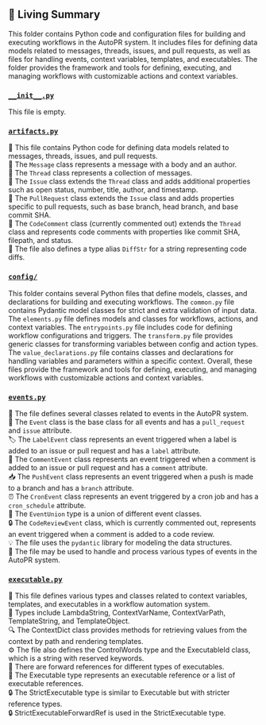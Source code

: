 

<!-- Living README Summary -->
## 🌳 Living Summary

This folder contains Python code and configuration files for building and executing workflows in the AutoPR system. It includes files for defining data models related to messages, threads, issues, and pull requests, as well as files for handling events, context variables, templates, and executables. The folder provides the framework and tools for defining, executing, and managing workflows with customizable actions and context variables.


### [`__init__.py`](https://github.com/raphael-francis/AutoPR-internal/blob/58930ae93625b5c6df53ea36ba4305031b0615d6/./autopr/models/__init__.py)

This file is empty.  


### [`artifacts.py`](https://github.com/raphael-francis/AutoPR-internal/blob/58930ae93625b5c6df53ea36ba4305031b0615d6/./autopr/models/artifacts.py)

📄 This file contains Python code for defining data models related to messages, threads, issues, and pull requests.   
🧵 The `Message` class represents a message with a body and an author.   
🧵 The `Thread` class represents a collection of messages.   
🧵 The `Issue` class extends the `Thread` class and adds additional properties such as open status, number, title, author, and timestamp.   
🧵 The `PullRequest` class extends the `Issue` class and adds properties specific to pull requests, such as base branch, head branch, and base commit SHA.   
🧵 The `CodeComment` class (currently commented out) extends the `Thread` class and represents code comments with properties like commit SHA, filepath, and status.   
🔧 The file also defines a type alias `DiffStr` for a string representing code diffs.  


### [`config/`](https://github.com/raphael-francis/AutoPR-internal/blob/58930ae93625b5c6df53ea36ba4305031b0615d6/./autopr/models/config)

This folder contains several Python files that define models, classes, and declarations for building and executing workflows. The `common.py` file contains Pydantic model classes for strict and extra validation of input data. The `elements.py` file defines models and classes for workflows, actions, and context variables. The `entrypoints.py` file includes code for defining workflow configurations and triggers. The `transform.py` file provides generic classes for transforming variables between config and action types. The `value_declarations.py` file contains classes and declarations for handling variables and parameters within a specific context. Overall, these files provide the framework and tools for defining, executing, and managing workflows with customizable actions and context variables.  


### [`events.py`](https://github.com/raphael-francis/AutoPR-internal/blob/58930ae93625b5c6df53ea36ba4305031b0615d6/./autopr/models/events.py)

📄 The file defines several classes related to events in the AutoPR system.   
🔀 The `Event` class is the base class for all events and has a `pull_request` and `issue` attribute.  
🏷️ The `LabelEvent` class represents an event triggered when a label is added to an issue or pull request and has a `label` attribute.  
💬 The `CommentEvent` class represents an event triggered when a comment is added to an issue or pull request and has a `comment` attribute.  
📥 The `PushEvent` class represents an event triggered when a push is made to a branch and has a `branch` attribute.  
⏰ The `CronEvent` class represents an event triggered by a cron job and has a `cron_schedule` attribute.  
🔀 The `EventUnion` type is a union of different event classes.  
🔒 The `CodeReviewEvent` class, which is currently commented out, represents an event triggered when a comment is added to a code review.  
💡 The file uses the `pydantic` library for modeling the data structures.  
🔁 The file may be used to handle and process various types of events in the AutoPR system.  


### [`executable.py`](https://github.com/raphael-francis/AutoPR-internal/blob/58930ae93625b5c6df53ea36ba4305031b0615d6/./autopr/models/executable.py)

📄 This file defines various types and classes related to context variables, templates, and executables in a workflow automation system.  
📝 Types include LambdaString, ContextVarName, ContextVarPath, TemplateString, and TemplateObject.  
🔍 The ContextDict class provides methods for retrieving values from the context by path and rendering templates.  
⚙️ The file also defines the ControlWords type and the ExecutableId class, which is a string with reserved keywords.  
🔄 There are forward references for different types of executables.  
🧩 The Executable type represents an executable reference or a list of executable references.  
🔒 The StrictExecutable type is similar to Executable but with stricter reference types.  
🔒 StrictExecutableForwardRef is used in the StrictExecutable type.  

<!-- Living README Summary -->